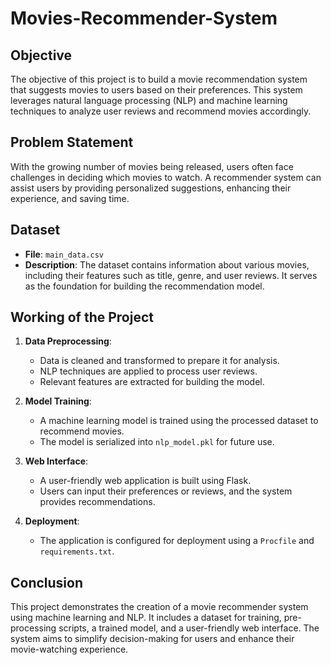 # Movies-Recommender-System

## Objective
The objective of this project is to build a movie recommendation system that suggests movies to users based on their preferences. This system leverages natural language processing (NLP) and machine learning techniques to analyze user reviews and recommend movies accordingly.

## Problem Statement
With the growing number of movies being released, users often face challenges in deciding which movies to watch. A recommender system can assist users by providing personalized suggestions, enhancing their experience, and saving time.

## Dataset
- **File**: `main_data.csv`
- **Description**: The dataset contains information about various movies, including their features such as title, genre, and user reviews. It serves as the foundation for building the recommendation model.

## Working of the Project
1. **Data Preprocessing**: 
   - Data is cleaned and transformed to prepare it for analysis.
   - NLP techniques are applied to process user reviews.
   - Relevant features are extracted for building the model.
   
2. **Model Training**:
   - A machine learning model is trained using the processed dataset to recommend movies.
   - The model is serialized into `nlp_model.pkl` for future use.
   
3. **Web Interface**:
   - A user-friendly web application is built using Flask.
   - Users can input their preferences or reviews, and the system provides recommendations.

4. **Deployment**:
   - The application is configured for deployment using a `Procfile` and `requirements.txt`.

## Conclusion
This project demonstrates the creation of a movie recommender system using machine learning and NLP. It includes a dataset for training, pre-processing scripts, a trained model, and a user-friendly web interface. The system aims to simplify decision-making for users and enhance their movie-watching experience.

